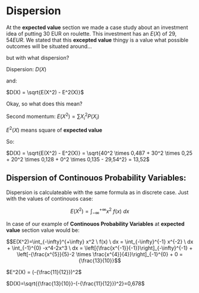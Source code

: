 # Dispersion

At the **expected value** section we made a case study about an investment idea of putting 30 EUR on roulette. This investment has an $E(X)$ of $29,54 EUR$. We stated that this **excepted value** thingy is a value what possible outcomes will be situated around...

but with what dispersion?

Dispersion: $D(X)$

and:

$D(X) = \sqrt{E(X^2) - E^2(X)}$

Okay, so what does this mean?

Second momentum: $E(X^2)=\sum X_i^2 P(X_i)$

$E^2(X)$ means square of **expected value**

So:

$D(X) = \sqrt{E(X^2) - E^2(X)} = \sqrt{40^2 \times 0,487 + 30^2 \times 0,25 + 20^2 \times 0,128 + 0^2 \times 0,135 - 29,54^2} = 13,52$

## Dispersion of Continouos Probability Variables:

Dispersion is calculateable with the same formula as in discrete case. Just with the values of continouos case:

$$E(X^2)=\int_{-\infty}^{+\infty} x^2 \ f(x) \ dx$$

In case of our example of **Continouos Probability Variables** at **expected value** section value would be:

$$E(X^2)=\int_{-\infty}^{+\infty} x^2 \ f(x) \ dx = \int_{-\infty}^{-1} x^{-2} \ dx + \int_{-1}^{0} -x^4-2x^3 \ dx = \left[{\frac{x^{-1}}{-1}}\right]_{-\infty}^{-1} + \left[-{\frac{x^{5}}{5}-2 \times \frac{x^{4}}{4}}\right]_{-1}^{0} + 0 = {\frac{13}{10}}$$

$E^2(X) = (-{\frac{11}{12}})^2$

$D(X)=\sqrt{{\frac{13}{10}}-(-{\frac{11}{12}})^2}=0,678$